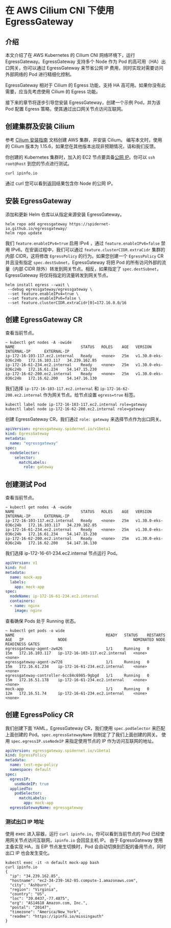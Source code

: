 # 在 AWS Cilium CNI 下使用 EgressGateway

## 介绍

本文介绍了在 AWS Kubernetes 的 Cilium CNI 网络环境下，运行 EgressGateway。EgressGateway 支持多个 Node 作为 Pod 的高可用（HA）出口网关，你可以通过 EgressGateway 来节省公网 IP 费用，同时实现对需要访问外部网络的 Pod 进行精细化控制。

EgressGateway 相对于 Cilium 的 Egress 功能，支持 HA 高可用。如果你没有此需要，应当先考虑使用 Cilium 的 Egress 功能。

接下来的章节将逐步引导您安装 EgressGateway，创建一个示例 Pod，并为该 Pod 配置 Egress 策略，使其通过出口网关节点访问互联网。

## 创建集群及安装 Cilium

参考 [Cilium 安装指南](https://docs.cilium.io/en/stable/gettingstarted/k8s-install-default) 文档创建 AWS 集群，并安装 Cilium。 编写本文时，使用的 Cilium 版本为 1.15.6，如果您在其他版本出现非预期情况，请和我们反馈。

你创建的 Kubernetes 集群时，加入的 EC2 节点要具备[公网 IP](https://docs.aws.amazon.com/AWSEC2/latest/UserGuide/using-instance-addressing.html)。你可以 `ssh root@host` 到您的节点进行测试。

```shell
curl ipinfo.io
```

通过 curl 您可以看到返回结果包含你 Node 的公网 IP。


## 安装 EgressGateway

添加和更新 Helm 仓库以从指定来源安装 EgressGateway。

```shell
helm repo add egressgateway https://spidernet-io.github.io/egressgateway/
helm repo update
```

我们  `feature.enableIPv4=true` 启用 IPv4 ，通过 `feature.enableIPv6=false` 禁用 IPv6。在安装过程中，我们可以通过 ``feature.clusterCIDR.extraCidr`` 集群的内部 CIDR，这将修改 `EgressPolicy` 的行为。如果您创建一个 `EgressPolicy` CR 并且没有指定 `spec.destSubnet`，EgressGateway 将把 Pod 的所有访问外部的流量（内部 CIDR 除外）转发到网关节点。相反，如果指定了 `spec.destSubnet`，EgressGateway 将仅将指定的流量转发到网关节点。

```shell
helm install egress --wait \
 --debug egressgateway/egressgateway \
 --set feature.enableIPv4=true \
 --set feature.enableIPv6=false \
 --set feature.clusterCIDR.extraCidr[0]=172.16.0.0/16
```

## 创建 EgressGateway CR

查看当前节点。

```shell
~ kubectl get nodes -A -owide
NAME                             STATUS   ROLES    AGE   VERSION               INTERNAL-IP      EXTERNAL-IP                         
ip-172-16-103-117.ec2.internal   Ready    <none>   25m   v1.30.0-eks-036c24b   172.16.103.117   34.239.162.85  
ip-172-16-61-234.ec2.internal    Ready    <none>   25m   v1.30.0-eks-036c24b   172.16.61.234    54.147.15.230
ip-172-16-62-200.ec2.internal    Ready    <none>   25m   v1.30.0-eks-036c24b   172.16.62.200    54.147.16.130  
```

我们选择 `ip-172-16-103-117.ec2.internal` 和 `ip-172-16-62-200.ec2.internal` 作为网关节点。给节点设置 `egress=true` 标签。

```shell
kubectl label node ip-172-16-103-117.ec2.internal role=gateway
kubectl label node ip-172-16-62-200.ec2.internal role=gateway
```

创建 EgressGateway CR，我们通过 `role: gateway` 来选择节点作为出口网关。

```yaml
apiVersion: egressgateway.spidernet.io/v1beta1
kind: EgressGateway
metadata:
  name: "egressgateway"
spec:
  nodeSelector:
    selector:
      matchLabels:
        role: gateway
```

## 创建测试 Pod

查看当前节点。

```shell
~ kubectl get nodes -A -owide
NAME                             STATUS   ROLES    AGE   VERSION               INTERNAL-IP      EXTERNAL-IP                         
ip-172-16-103-117.ec2.internal   Ready    <none>   25m   v1.30.0-eks-036c24b   172.16.103.117   34.239.162.85  
ip-172-16-61-234.ec2.internal    Ready    <none>   25m   v1.30.0-eks-036c24b   172.16.61.234    54.147.15.230
ip-172-16-62-200.ec2.internal    Ready    <none>   25m   v1.30.0-eks-036c24b   172.16.62.200    54.147.16.130  
```

我们选择 ip-172-16-61-234.ec2.internal 节点运行 Pod。

```yaml
apiVersion: v1
kind: Pod
metadata:
  name: mock-app
  labels:
    app: mock-app
spec:
  nodeName: ip-172-16-61-234.ec2.internal
  containers:
  - name: nginx
    image: nginx
```

查看确保 Pods 处于 Running 状态。

```shell
~ kubectl get pods -o wide
NAME                                        READY   STATUS    RESTARTS   AGE   IP               NODE                             NOMINATED NODE   READINESS GATES
egressgateway-agent-zw426                   1/1     Running   0          15m   172.16.103.117   ip-172-16-103-117.ec2.internal   <none>           <none>
egressgateway-agent-zw728                   1/1     Running   0          15m   172.16.61.234    ip-172-16-61-234.ec2.internal    <none>           <none>
egressgateway-controller-6cc84c6985-9gbgd   1/1     Running   0          15m   172.16.51.178    ip-172-16-61-234.ec2.internal    <none>           <none>
mock-app                                    1/1     Running   0          12m   172.16.51.74     ip-172-16-61-234.ec2.internal    <none>           <none>
```

## 创建 EgressPolicy CR

我们创建下面 YAML，EgressGateway CR，我们使用 `spec.podSelector` 来匹配上面创建的 Pod。`spec.egressGatewayName` 则制定了了我们上面创建的网关。
使用 `spec.egressIP.useNodeIP` 来指定使用节点的 IP 作为访问互联网的地址。

```yaml
apiVersion: egressgateway.spidernet.io/v1beta1
kind: EgressPolicy
metadata:
  name: test-egw-policy
  namespace: default
spec:
  egressIP:
    useNodeIP: true
  appliedTo:
    podSelector:
      matchLabels:
        app: mock-app
  egressGatewayName: egressgateway
```

### 测试出口 IP 地址

使用 exec 进入容器，运行 `curl ipinfo.io`，你可以看到当前节点的 Pod 已经使用网关节点访问互联网，`ipinfo.io` 会回显主机 IP。
由于 EgressGateway 使用主备实现 HA，当 EIP 节点发生切换时，Pod 会自动切换到匹配的备用节点，同时出口 IP 也会发生变化。

```shell
kubectl exec -it -n default mock-app bash
curl ipinfo.io
{
  "ip": "34.239.162.85",
  "hostname": "ec2-34-239-162-85.compute-1.amazonaws.com",
  "city": "Ashburn",
  "region": "Virginia",
  "country": "US",
  "loc": "39.0437,-77.4875",
  "org": "AS14618 Amazon.com, Inc.",
  "postal": "20147",
  "timezone": "America/New_York",
  "readme": "https://ipinfo.io/missingauth"
}
```